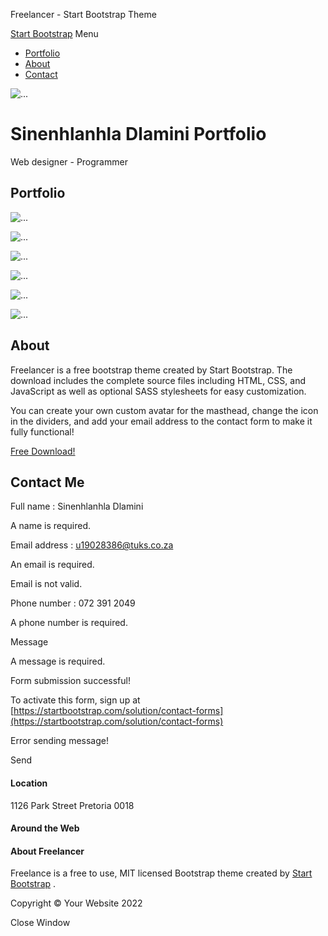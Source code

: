 Freelancer - Start Bootstrap Theme       

[Start Bootstrap](#page-top) Menu

*   [Portfolio](#portfolio)
*   [About](#about)
*   [Contact](#contact)

![...](assets/img/avataaars.svg) 

Sinenhlanhla Dlamini Portfolio
==============================

Web designer - Programmer

Portfolio
---------

![...](assets/img/portfolio/cabin.png)

![...](assets/img/portfolio/cake.png)

![...](assets/img/portfolio/circus.png)

![...](assets/img/portfolio/game.png)

![...](assets/img/portfolio/safe.png)

![...](assets/img/portfolio/submarine.png)

About
-----

Freelancer is a free bootstrap theme created by Start Bootstrap. The download includes the complete source files including HTML, CSS, and JavaScript as well as optional SASS stylesheets for easy customization.

You can create your own custom avatar for the masthead, change the icon in the dividers, and add your email address to the contact form to make it fully functional!

[Free Download!](https://startbootstrap.com/theme/freelancer/)

Contact Me
----------

 Full name : Sinenhlanhla Dlamini

A name is required.

 Email address : u19028386@tuks.co.za

An email is required.

Email is not valid.

 Phone number : 072 391 2049

A phone number is required.

Message

A message is required.

Form submission successful!

To activate this form, sign up at  
[https://startbootstrap.com/solution/contact-forms](https://startbootstrap.com/solution/contact-forms)

Error sending message!

Send

#### Location

1126 Park Street
Pretoria 0018

#### Around the Web

[](#!)[](#!)[](#!)[](#!)

#### About Freelancer

Freelance is a free to use, MIT licensed Bootstrap theme created by [Start Bootstrap](http://startbootstrap.com) .

Copyright © Your Website 2022


Close Window
